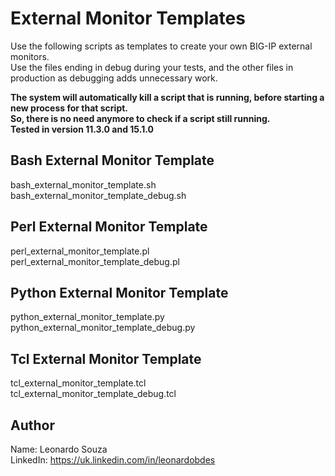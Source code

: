 # External Monitor Templates

Use the following scripts as templates to create your own BIG-IP external monitors.\
Use the files ending in debug during your tests, and the other files in production as debugging adds unnecessary work.

**The system will automatically kill a script that is running, before starting a new process for that script.**\
**So, there is no need anymore to check if a script still running.**\
**Tested in version 11.3.0 and 15.1.0**

## Bash External Monitor Template
bash_external_monitor_template.sh\
bash_external_monitor_template_debug.sh

## Perl External Monitor Template
perl_external_monitor_template.pl\
perl_external_monitor_template_debug.pl

## Python External Monitor Template
python_external_monitor_template.py\
python_external_monitor_template_debug.py

## Tcl External Monitor Template
tcl_external_monitor_template.tcl\
tcl_external_monitor_template_debug.tcl

## Author
Name: Leonardo Souza\
LinkedIn: https://uk.linkedin.com/in/leonardobdes

